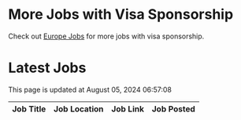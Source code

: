 # More Jobs with Visa Sponsorship

Check out [Europe Jobs](https://github.com/sureshparimi/europejobs#latest-jobs) for more jobs with visa sponsorship.

# Latest Jobs

This page is updated at August 05, 2024 06:57:08

| Job Title | Job Location | Job Link | Job Posted |
| --- | --- | --- | --- |
